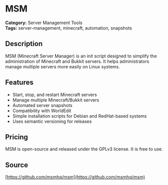 # MSM

**Category:** Server Management Tools  
**Tags:** server-management, minecraft, automation, snapshots

## Description
MSM (Minecraft Server Manager) is an init script designed to simplify the administration of Minecraft and Bukkit servers. It helps administrators manage multiple servers more easily on Linux systems.

## Features
- Start, stop, and restart Minecraft servers
- Manage multiple Minecraft/Bukkit servers
- Automated server snapshots
- Compatibility with WorldEdit
- Simple installation scripts for Debian and RedHat-based systems
- Uses semantic versioning for releases

## Pricing
MSM is open-source and released under the GPLv3 license. It is free to use.

## Source
[https://github.com/msmhq/msm](https://github.com/msmhq/msm)